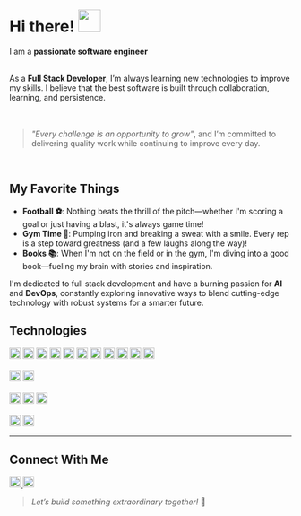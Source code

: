 # Hi there! <img src="https://em-content.zobj.net/source/microsoft-teams/363/waving-hand_1f44b.png" width="40px">

I am a **passionate software engineer**  
<br>

As a **Full Stack Developer**, I’m always learning new technologies to improve my skills. I believe that the best software is built through collaboration, learning, and persistence.  
<br><br>
> *"Every challenge is an opportunity to grow"*, and I’m committed to delivering quality work while continuing to improve every day.  
<br>

## My Favorite Things

- **Football ⚽️**: Nothing beats the thrill of the pitch—whether I'm scoring a goal or just having a blast, it's always game time!  
- **Gym Time 💪**: Pumping iron and breaking a sweat with a smile. Every rep is a step toward greatness (and a few laughs along the way)!  
- **Books 📚**: When I'm not on the field or in the gym, I'm diving into a good book—fueling my brain with stories and inspiration.  

I'm dedicated to full stack development and have a burning passion for **AI** and **DevOps**, constantly exploring innovative ways to blend cutting-edge technology with robust systems for a smarter future.  

## Technologies

<p>
<img src="https://img.shields.io/badge/HTML5-E34F26?style=flat-square&logo=html5&logoColor=white" height="20">
<img src="https://img.shields.io/badge/CSS3-1572B6?style=flat-square&logo=css3&logoColor=white" height="20">
<img src="https://img.shields.io/badge/React-000000?style=flat-square&logo=react&logoColor=blue" height="20">
<img src="https://img.shields.io/badge/NextJs-000000?style=flat-square&logo=next.js&logoColor=white" height="20">
<img src="https://img.shields.io/badge/Javascript-000000?style=flat-square&logo=javascript&logoColor=yellow" height="20">
<img src="https://img.shields.io/badge/Typescript-000000?style=flat-square&logo=typescript&logoColor=blue" height="20">
<img src="https://img.shields.io/badge/ExpressJs-000000?style=flat-square&logo=express&logoColor=white" height="20">
<img src="https://img.shields.io/badge/Nodejs-000000?style=flat-square&logo=node.js&logoColor=green" height="20">
<img src="https://img.shields.io/badge/Java-000000?style=flat-square&logo=java&logoColor=orange" height="20">
<img src="https://img.shields.io/badge/Spring-6DB33F?style=flat-square&logo=spring&logoColor=white" height="20">
<img src="https://img.shields.io/badge/Spring_Boot_3-6DB33F?style=flat-square&logo=springboot&logoColor=white" height="20">
<br>
<br>
<img src="https://img.shields.io/badge/MySQL-000000?style=flat-square&logo=mysql&logoColor=blue" height="20">
<img src="https://img.shields.io/badge/MongoDB-000000?style=flat-square&logo=mongodb&logoColor=green" height="20">
<br>
<br>
<img src="https://img.shields.io/badge/Git-F05032?style=flat-square&logo=git&logoColor=white" height="20">
<img src="https://img.shields.io/badge/GitHub-181717?style=flat-square&logo=github&logoColor=white" height="20">
<img src="https://img.shields.io/badge/GitLab-FC6D26?style=flat-square&logo=gitlab&logoColor=white" height="20">
<br>
<br>
<img src="https://img.shields.io/badge/Tailwind_CSS-38B2AC?style=flat-square&logo=tailwind-css&logoColor=white" height="20">
<img src="https://img.shields.io/badge/MUI-007FFF?style=flat-square&logo=mui&logoColor=white" height="20">
</p>

---

## Connect With Me

<p>
<a href="https://www.linkedin.com/in/hamzamaratib/" target="_blank">
  <img src="https://img.shields.io/badge/hamzamaratib-0077B5?style=flat-square&logo=linkedin&logoColor=white" height="20">
</a>
<a href="https://hamzamaratib.netlify.app/">
  <img src="https://img.shields.io/badge/Portfolio-Visit%20My%20Site-blue?style=flat-square&logo=netlify&logoColor=white" height="20">
</a>
</p>

> *Let’s build something extraordinary together!* 🚀  
